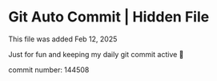 # Git Auto Commit | Hidden File

This file was added Feb 12, 2025

Just for fun and keeping my daily git commit active 🤪

commit number: 144508
